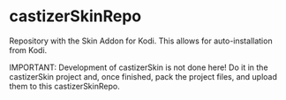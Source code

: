 # castizerSkinRepo
Repository with the Skin Addon for Kodi. This allows for auto-installation from Kodi.

IMPORTANT: Development of castizerSkin is not done here! Do it in the castizerSkin project and, once finished, pack the project files, and upload them to this castizerSkinRepo. 
